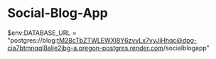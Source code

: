 # Social-Blog-App


$env:DATABASE_URL = "postgres://blog:tM28cTbZTWLEWXl8Y6zvvLx7vyJiHhqc@dpg-cia7btmnqql8alje2jbg-a.oregon-postgres.render.com/socialblogapp"